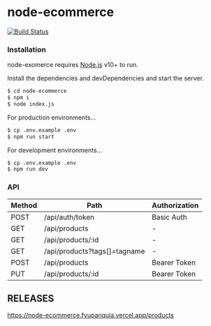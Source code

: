 # node-ecommerce

[![Build Status](https://travis-ci.org/joemccann/dillinger.svg?branch=master)](https://node-ecommerce.fyupanquia.vercel.app/products)

### Installation

node-exomerce requires [Node.js](https://nodejs.org/) v10+ to run.

Install the dependencies and devDependencies and start the server.

```sh
$ cd node-ecommerce
$ npm i
$ node index.js
```

For production environments...

```sh
$ cp .env.example .env
$ npm run start
```

For development environments...

```sh
$ cp .env.example .env
$ npm run dev
```

### API

| Method | Path | Authorization |
| ------ | ------ | ----- |
| POST | /api/auth/token | Basic Auth |
| GET | /api/products | - |
| GET | /api/products/:id | - |
| GET | /api/products?tags[]=tagname | - |
| POST | /api/products | Bearer Token |
| PUT | /api/products/:id | Bearer Token |

## RELEASES
https://node-ecommerce.fyupanquia.vercel.app/products
